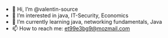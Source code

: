 - 👋 Hi, I’m @valentin-source
- 👀 I’m interested in java, IT-Security, Economics
- 🌱 I’m currently learning java, networking fundamentals, Java
- 📫 How to reach me: et99e3bg9@mozmail.com

<!---
valentin-source/valentin-source is a ✨ special ✨ repository because its `README.md` (this file) appears on your GitHub profile.
You can click the Preview link to take a look at your changes.
--->

